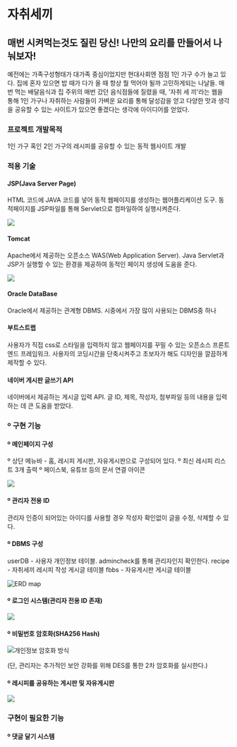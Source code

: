 # 자취세끼
## 매번 시켜먹는것도 질린 당신! 나만의 요리를 만들어서 나눠보자!
예전에는 가족구성형태가 대가족 중심이었지만 현대사회엔 점점 1인 가구 수가 늘고 있다. 집에 혼자 있으면 밥 때가 다가 올 때 항상 뭘 먹어야 될까 고민하게되는 나날들. 매번 먹는 배달음식과 집 주위의 매번 갔던 음식점들에 질렸을 때, '자취 세 끼'라는 웹을 통해 1인 가구나 자취하는 사람들이 가벼운 요리를 통해 달성감을 얻고 다양한 맛과 생각을 공유할 수 있는 사이트가 있으면 좋겠다는 생각에 아이디어를 얻었다.

### 프로젝트 개발목적
1인 가구 혹인 2인 가구의 레시피를 공유할 수 있는 동적 웹사이트 개발

### 적용 기술

#### JSP(Java Server Page)
HTML 코드에 JAVA 코드를 넣어 동적 웹페이지를 생성하는 웹어플리케이션 도구. 동적페이지를 JSP파일를 통해 Servlet으로 컴파일하여 실행시켜준다.

<img src="https://user-images.githubusercontent.com/48934539/201462092-1418a4e1-d3f2-40a2-b560-c7a1d4493161.png" align="center">


#### Tomcat
Apache에서 제공하는 오픈소스 WAS(Web Application Server). Java Servlet과 JSP가 실행할 수 있는 환경을 제공하여 동적인 페이지 생성에 도움을 준다.

<img src="https://user-images.githubusercontent.com/48934539/201462066-76c24bb9-fe88-49ed-859e-8c1ddf33038b.png">

#### Oracle DataBase
Oracle에서 제공하는 관계형 DBMS. 시중에서 가장 많이 사용되는 DBMS중 하나

#### 부트스트랩
사용자가 직접 css로 스타일을 입력하지 않고 웹페이지를 꾸밀 수 있는 오픈소스 프론트엔드 프레임워크. 사용자의 코딩시간을 단축시켜주고 초보자가 해도 디자인을 깔끔하게 제작할 수 있다.

#### 네이버 게시판 글쓰기 API
네이버에서 제공하는 게시글 입력 API. 글 ID, 제목, 작성자, 첨부파일 등의 내용을 입력하는 데 큰 도움을 받았다.


### º 구현 기능
#### º 메인페이지 구성
º 상단 메뉴바 - 홈, 레시피 게시판, 자유게시판으로 구성되어 있다.
º 최신 레시피 리스트 3개 출력
º 페이스북, 유튜브 등의 문서 연결 아이콘

<img src="https://user-images.githubusercontent.com/48934539/201462433-a1656707-92f0-4d65-aa1f-a765712317c5.png">

#### º 관리자 전용 ID
관리자 인증이 되어있는 아이디를 사용할 경우 작성자 확인없이 글을 수정, 삭제할 수 있다.

#### º DBMS 구성
userDB - 사용자 개인정보 테이블. admincheck를 통해 관리자인지 확인한다.
recipe - 자취세끼 레시피 작성 게시글 테이블
fbbs - 자유게시판 게시글 테이블

![ERD map](https://user-images.githubusercontent.com/48934539/201463015-332d1e46-f097-4e26-867f-f95acc112335.PNG)


#### º 로그인 시스템(관리자 전용 ID 존재)

<img src="https://user-images.githubusercontent.com/48934539/201462414-124b8b51-99c7-4368-b56f-41d823ab8c6d.png">

#### º 비밀번호 암호화(SHA256 Hash)

![개인정보 암호화 방식](https://user-images.githubusercontent.com/48934539/201463192-4a5d48e1-0516-417c-952a-290f174402bb.PNG)

(단, 관리자는 추가적인 보안 강화를 위해 DES를 통한 2차 암호화를 실시한다.)
#### º 레시피를 공유하는 게시판 및 자유게시판

<img src="https://user-images.githubusercontent.com/48934539/201462475-7df6d844-6adf-4096-bfbe-9c4698e5d0fe.png">

### 구현이 필요한 기능
#### º 댓글 달기 시스템
